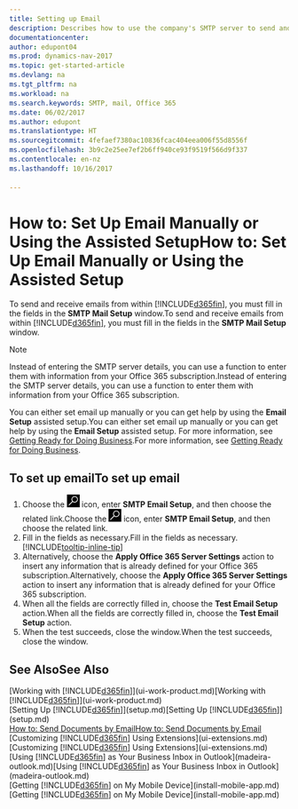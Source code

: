 ```yaml
---
title: Setting up Email
description: Describes how to use the company's SMTP server to send and receive email messages within Dynamics NAV, or alternatively how to use the email server settings created with the Office 365 subscription.
documentationcenter: 
author: edupont04
ms.prod: dynamics-nav-2017
ms.topic: get-started-article
ms.devlang: na
ms.tgt_pltfrm: na
ms.workload: na
ms.search.keywords: SMTP, mail, Office 365
ms.date: 06/02/2017
ms.author: edupont
ms.translationtype: HT
ms.sourcegitcommit: 4fefaef7380ac10836fcac404eea006f55d8556f
ms.openlocfilehash: 3b9c2e25ee7ef2b6ff940ce93f9519f566d9f337
ms.contentlocale: en-nz
ms.lasthandoff: 10/16/2017

---
```

# <a name="how-to-set-up-email-manually-or-using-the-assisted-setup"></a><span data-ttu-id="3f9cf-103">How to: Set Up Email Manually or Using the Assisted Setup</span><span class="sxs-lookup"><span data-stu-id="3f9cf-103">How to: Set Up Email Manually or Using the Assisted Setup</span></span>
<span data-ttu-id="3f9cf-104">To send and receive emails from within [!INCLUDE[d365fin](includes/d365fin_md.md)], you must fill in the fields in the **SMTP Mail Setup** window.</span><span class="sxs-lookup"><span data-stu-id="3f9cf-104">To send and receive emails from within [!INCLUDE[d365fin](includes/d365fin_md.md)], you must fill in the fields in the **SMTP Mail Setup** window.</span></span>

> [!NOTE]  
>   <span data-ttu-id="3f9cf-105">Instead of entering the SMTP server details, you can use a function to enter them with information from your Office 365 subscription.</span><span class="sxs-lookup"><span data-stu-id="3f9cf-105">Instead of entering the SMTP server details, you can use a function to enter them with information from your Office 365 subscription.</span></span>

<span data-ttu-id="3f9cf-106">You can either set email up manually or you can get help by using the **Email Setup** assisted setup.</span><span class="sxs-lookup"><span data-stu-id="3f9cf-106">You can either set email up manually or you can get help by using the **Email Setup** assisted setup.</span></span> <span data-ttu-id="3f9cf-107">For more information, see [Getting Ready for Doing Business](ui-get-ready-business.md).</span><span class="sxs-lookup"><span data-stu-id="3f9cf-107">For more information, see [Getting Ready for Doing Business](ui-get-ready-business.md).</span></span>  

## <a name="to-set-up-email"></a><span data-ttu-id="3f9cf-108">To set up email</span><span class="sxs-lookup"><span data-stu-id="3f9cf-108">To set up email</span></span>
1. <span data-ttu-id="3f9cf-109">Choose the ![Search for Page or Report](media/ui-search/search_small.png "Search for Page or Report icon") icon, enter **SMTP Email Setup**, and then choose the related link.</span><span class="sxs-lookup"><span data-stu-id="3f9cf-109">Choose the ![Search for Page or Report](media/ui-search/search_small.png "Search for Page or Report icon") icon, enter **SMTP Email Setup**, and then choose the related link.</span></span>
2. <span data-ttu-id="3f9cf-110">Fill in the fields as necessary.</span><span class="sxs-lookup"><span data-stu-id="3f9cf-110">Fill in the fields as necessary.</span></span> [!INCLUDE[tooltip-inline-tip](includes/tooltip-inline-tip_md.md)]
3. <span data-ttu-id="3f9cf-111">Alternatively, choose the **Apply Office 365 Server Settings** action to insert any information that is already defined for your Office 365 subscription.</span><span class="sxs-lookup"><span data-stu-id="3f9cf-111">Alternatively, choose the **Apply Office 365 Server Settings** action to insert any information that is already defined for your Office 365 subscription.</span></span>
4. <span data-ttu-id="3f9cf-112">When all the fields are correctly filled in, choose the **Test Email Setup** action.</span><span class="sxs-lookup"><span data-stu-id="3f9cf-112">When all the fields are correctly filled in, choose the **Test Email Setup** action.</span></span>
5. <span data-ttu-id="3f9cf-113">When the test succeeds, close the window.</span><span class="sxs-lookup"><span data-stu-id="3f9cf-113">When the test succeeds, close the window.</span></span>

## <a name="see-also"></a><span data-ttu-id="3f9cf-114">See Also</span><span class="sxs-lookup"><span data-stu-id="3f9cf-114">See Also</span></span>  
<span data-ttu-id="3f9cf-115">[Working with [!INCLUDE[d365fin](includes/d365fin_md.md)]](ui-work-product.md)</span><span class="sxs-lookup"><span data-stu-id="3f9cf-115">[Working with [!INCLUDE[d365fin](includes/d365fin_md.md)]](ui-work-product.md)</span></span>  
<span data-ttu-id="3f9cf-116">[Setting Up [!INCLUDE[d365fin](includes/d365fin_md.md)]](setup.md)</span><span class="sxs-lookup"><span data-stu-id="3f9cf-116">[Setting Up [!INCLUDE[d365fin](includes/d365fin_md.md)]](setup.md)</span></span>  
[<span data-ttu-id="3f9cf-117">How to: Send Documents by Email</span><span class="sxs-lookup"><span data-stu-id="3f9cf-117">How to: Send Documents by Email</span></span>](ui-how-send-documents-email.md)  
<span data-ttu-id="3f9cf-118">[Customizing [!INCLUDE[d365fin](includes/d365fin_md.md)] Using Extensions](ui-extensions.md)</span><span class="sxs-lookup"><span data-stu-id="3f9cf-118">[Customizing [!INCLUDE[d365fin](includes/d365fin_md.md)] Using Extensions](ui-extensions.md)</span></span>  
<span data-ttu-id="3f9cf-119">[Using [!INCLUDE[d365fin](includes/d365fin_md.md)] as Your Business Inbox in Outlook](madeira-outlook.md)</span><span class="sxs-lookup"><span data-stu-id="3f9cf-119">[Using [!INCLUDE[d365fin](includes/d365fin_md.md)] as Your Business Inbox in Outlook](madeira-outlook.md)</span></span>  
<span data-ttu-id="3f9cf-120">[Getting [!INCLUDE[d365fin](includes/d365fin_md.md)] on My Mobile Device](install-mobile-app.md)</span><span class="sxs-lookup"><span data-stu-id="3f9cf-120">[Getting [!INCLUDE[d365fin](includes/d365fin_md.md)] on My Mobile Device](install-mobile-app.md)</span></span>

